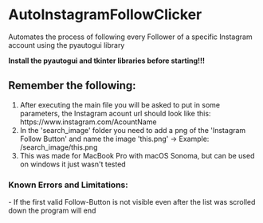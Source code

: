 # AutoInstagramFollowClicker
Automates the process of following every Follower of a specific Instagram account using the pyautogui library

<strong>Install the pyautogui and tkinter libraries before starting!!!</strong>

<h2>Remember the following:</h2>
<ol>
<li>After executing the main file you will be asked to put in some parameters, the Instagram acount url should look like this: https://www.instagram.com/AcountName </li>
<li>In the 'search_image' folder you need to add a png of the 'Instagram Follow Button' and name the image 'this.png' -> Example: /search_image/this.png </li>
<li>This was made for MacBook Pro with macOS Sonoma, but can be used on windows it just wasn't tested</li>
</ol>
<h3>Known Errors and Limitations:</h3>
- If the first valid Follow-Button is not visible even after the list was scrolled down the program will end
